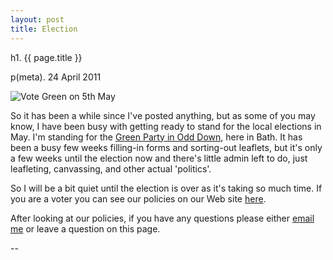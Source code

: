 ```yaml
---
layout: post
title: Election
---
```


h1. {{ page.title }}

p(meta). 24 April 2011

<img src="http://www.dominictristram.com/images/green5thmay.jpg" alt="Vote Green on 5th May">

So it has been a while since I've posted anything, but as some of you may know, I have been busy with getting ready to stand for the local elections in May. I'm standing for the <a href="http://bath.greenparty.org.uk/localsites/bath/people/dominic-tristram.html">Green Party in Odd Down</a>, here in Bath. It has been a busy few weeks filling-in forms and sorting-out leaflets, but it's only a few weeks until the election now and there's little admin left to do, just leafleting, canvassing, and other actual 'politics'.

So I will be a bit quiet until the election is over as it's taking so much time. If you are a voter you can see our policies on our Web site <a href="http://bath.greenparty.org.uk/localsites/bath/">here</a>.

After looking at our policies, if you have any questions please either <a href="mailto:dominic@dominictristram.com">email me</a> or leave a question on this page.

--

